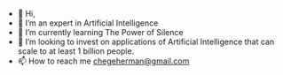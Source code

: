 - 👋 Hi,
- 👀 I’m an expert in Artificial Intelligence
- 🌱 I’m currently learning The Power of Silence
- 💞️ I’m looking to invest on applications of Artificial Intelligence that can scale to at least 1 billion people.
- 📫 How to reach me chegeherman@gmail.com

<!---
KenyanGeek/KenyanGeek is a ✨ special ✨ repository because its `README.md` (this file) appears on your GitHub profile.
You can click the Preview link to take a look at your changes.
--->
